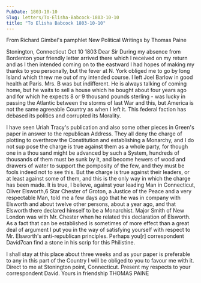 ```yaml
---
PubDate: 1803-10-10
Slug: letters/To-Elisha-Babcock-1803-10-10
title: "To Elisha Babcock 1803-10-10"
---
```


From Richard Gimbel's pamphlet New Political Writings by Thomas Paine

Stonington, Connecticut
Oct 10 1803
Dear Sir
During my absence from Bordenton your friendly letter arrived there which I received on my return and as I then intended coming on to the eastward I had hopes of making my thanks to you personally, but the fever at N. York obliged me to go by long Island which threw me out of my intended course. I left Joel Barlow in good health at Paris. Mrs. B was but indifferent. He is always talking of coming home, but he waits to sell a house which he bought about four years ago and for which he expects 8 or 9 thousand pounds sterling - was lucky in passing the Atlantic between the storms of last War and this, but America is not the same agreeable Country as when I left it. This federal faction has debased its politics and corrupted its Morality.

I have seen Uriah Tracy's publication and also some other pieces in Green's paper in answer to the republican Address. They all deny the charge of plotting to overthrow the Constitution and establishing a Monarchy, and I do not sup­ pose the charge is true against them as a whole party, for though one in a thou­ sand might be advanced by such a System, hundreds of thousands of them must be sunk by it, and become hewers of wood and drawers of water to support the pomposity of the few, and they must be fools indeed not to see this. But the charge is true against their leaders, or at least against some of them, and this is the only way in which the charge has been made. It is true, I believe, against your leading Man in Connecticut, Oliver Elsworth,6 Star Chester of Groton, a Justice of the Peace and a very respectable Man, told me a few days ago that he was in company with Elsworth and about twelve other persons, about a year ago, and that Elsworth there declared himself to be a Monarchist. Major Smith of New London was with Mr. Chester when he related this declaration of Elsworth. As a fact that can be established is sometimes of more effect than a great deal of argument I put you in the way of satisfying yourself with respect to Mr. Elsworth's anti-republican principles. Perhaps you[r] correspondent David7can find a stone in his scrip for this Philistine.

I shall stay at this place about three weeks and as your paper is preferable to any in this part of the Country I will be obliged to you to favour me with it. Direct to me at Stonington point, Connecticut. Present my respects to your correspondent David.
Yours in friendship THOMAS PAINE
